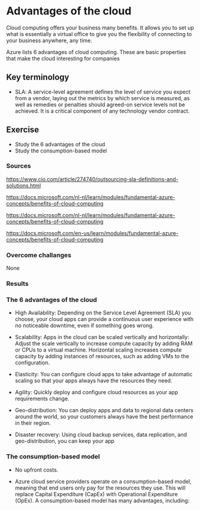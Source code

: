 # Advantages of the cloud

Cloud computing offers your business many benefits. It allows you to set up what is essentially a virtual office to give you the flexibility of connecting to your business anywhere, any time.

Azure lists 6 advantages of cloud computing. These are basic properties that make the cloud interesting for companies

## Key terminology

- SLA: A service-level agreement defines the level of service you expect from a vendor, laying out the metrics by which service is measured, as well as remedies or penalties should agreed-on service levels not be achieved. It is a critical component of any technology vendor contract.


## Exercise

- Study the 6 advantages of the cloud
- Study the consumption-based model

### Sources

https://www.cio.com/article/274740/outsourcing-sla-definitions-and-solutions.html

https://docs.microsoft.com/nl-nl/learn/modules/fundamental-azure-concepts/benefits-of-cloud-computing

https://docs.microsoft.com/nl-nl/learn/modules/fundamental-azure-concepts/benefits-of-cloud-computing

https://docs.microsoft.com/en-us/learn/modules/fundamental-azure-concepts/benefits-of-cloud-computing

### Overcome challanges

None

### Results

### The 6 advantages of the cloud

 - High Availability: Depending on the Service Level Agreement (SLA) you choose, your cloud apps can provide a continuous user experience with no noticeable downtime, even if something goes wrong.

- Scalability: Apps in the cloud can be scaled vertically and horizontally:
Adjust the scale vertically to increase compute capacity by adding RAM or CPUs to a virtual machine.
Horizontal scaling increases compute capacity by adding instances of resources, such as adding VMs to the configuration.

- Elasticity: You can configure cloud apps to take advantage of automatic scaling so that your apps always have the resources they need.

- Agility: Quickly deploy and configure cloud resources as your app requirements change.

- Geo-distribution: You can deploy apps and data to regional data centers around the world, so your customers always have the best performance in their region.

- Disaster recovery: Using cloud backup services, data replication, and geo-distribution, you can keep your app



### The consumption-based model


- No upfront costs.


- Azure cloud service providers operate on a consumption-based model, meaning that end users only pay for the resources they use. This will replace Capital Expenditure (CapEx) with Operational Expenditure (OpEx).
A consumption-based model has many advantages, including:




